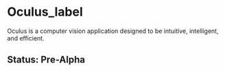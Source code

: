 # Oculus_label
Oculus is a computer vision application designed to be intuitive, intelligent, and efficient.

## Status: Pre-Alpha
